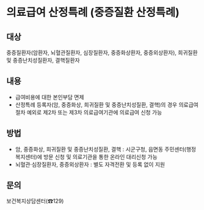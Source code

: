 # 의료급여 산정특례 (중증질환 산정특례)

## 대상
중증질환자(암환자, 뇌혈관질환자, 심장질환자, 중증화상환자, 중증외상환자), 희귀질환 및 중증난치성질환자, 결핵질환자

## 내용
- 급여비용에 대한 본인부담 면제
- 산정특례 등록자(암, 중증화상, 희귀질환 및 중증난치성질환, 결핵)의 경우 의료급여 절차 예외로 제2차 또는 제3차 의료급여기관에 의료급여 신청 가능

## 방법
- 암, 중증화상, 희귀질환 및 중증난치성질환, 결핵 : 시군구청, 읍면동 주민센터(행정복지센터)에 방문 신청 및 의료기관을 통한 온라인 대리신청 가능
- 뇌혈관·심장질환자, 중증외상환자 : 별도 자격전환 및 등록 없이 지원

## 문의
보건복지상담센터(☎129)
